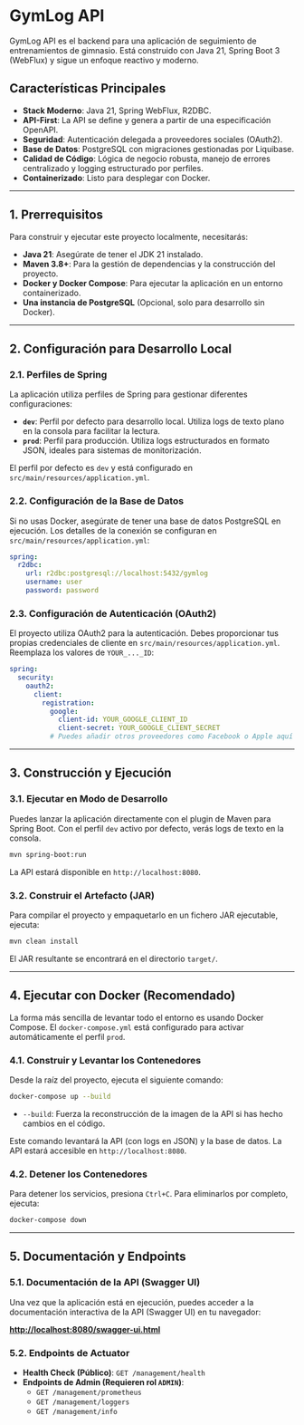 # GymLog API

GymLog API es el backend para una aplicación de seguimiento de entrenamientos de gimnasio. Está construido con Java 21, Spring Boot 3 (WebFlux) y sigue un enfoque reactivo y moderno.

## Características Principales

- **Stack Moderno**: Java 21, Spring WebFlux, R2DBC.
- **API-First**: La API se define y genera a partir de una especificación OpenAPI.
- **Seguridad**: Autenticación delegada a proveedores sociales (OAuth2).
- **Base de Datos**: PostgreSQL con migraciones gestionadas por Liquibase.
- **Calidad de Código**: Lógica de negocio robusta, manejo de errores centralizado y logging estructurado por perfiles.
- **Containerizado**: Listo para desplegar con Docker.

---

## 1. Prerrequisitos

Para construir y ejecutar este proyecto localmente, necesitarás:

- **Java 21**: Asegúrate de tener el JDK 21 instalado.
- **Maven 3.8+**: Para la gestión de dependencias y la construcción del proyecto.
- **Docker y Docker Compose**: Para ejecutar la aplicación en un entorno containerizado.
- **Una instancia de PostgreSQL** (Opcional, solo para desarrollo sin Docker).

---

## 2. Configuración para Desarrollo Local

### 2.1. Perfiles de Spring

La aplicación utiliza perfiles de Spring para gestionar diferentes configuraciones:
- **`dev`**: Perfil por defecto para desarrollo local. Utiliza logs de texto plano en la consola para facilitar la lectura.
- **`prod`**: Perfil para producción. Utiliza logs estructurados en formato JSON, ideales para sistemas de monitorización.

El perfil por defecto es `dev` y está configurado en `src/main/resources/application.yml`.

### 2.2. Configuración de la Base de Datos

Si no usas Docker, asegúrate de tener una base de datos PostgreSQL en ejecución. Los detalles de la conexión se configuran en `src/main/resources/application.yml`:

```yaml
spring:
  r2dbc:
    url: r2dbc:postgresql://localhost:5432/gymlog
    username: user
    password: password
```

### 2.3. Configuración de Autenticación (OAuth2)

El proyecto utiliza OAuth2 para la autenticación. Debes proporcionar tus propias credenciales de cliente en `src/main/resources/application.yml`. Reemplaza los valores de `YOUR_..._ID`:

```yaml
spring:
  security:
    oauth2:
      client:
        registration:
          google:
            client-id: YOUR_GOOGLE_CLIENT_ID
            client-secret: YOUR_GOOGLE_CLIENT_SECRET
          # Puedes añadir otros proveedores como Facebook o Apple aquí
```

---

## 3. Construcción y Ejecución

### 3.1. Ejecutar en Modo de Desarrollo

Puedes lanzar la aplicación directamente con el plugin de Maven para Spring Boot. Con el perfil `dev` activo por defecto, verás logs de texto en la consola.

```bash
mvn spring-boot:run
```

La API estará disponible en `http://localhost:8080`.

### 3.2. Construir el Artefacto (JAR)

Para compilar el proyecto y empaquetarlo en un fichero JAR ejecutable, ejecuta:

```bash
mvn clean install
```

El JAR resultante se encontrará en el directorio `target/`.

---

## 4. Ejecutar con Docker (Recomendado)

La forma más sencilla de levantar todo el entorno es usando Docker Compose. El `docker-compose.yml` está configurado para activar automáticamente el perfil `prod`.

### 4.1. Construir y Levantar los Contenedores

Desde la raíz del proyecto, ejecuta el siguiente comando:

```bash
docker-compose up --build
```

- `--build`: Fuerza la reconstrucción de la imagen de la API si has hecho cambios en el código.

Este comando levantará la API (con logs en JSON) y la base de datos. La API estará accesible en `http://localhost:8080`.

### 4.2. Detener los Contenedores

Para detener los servicios, presiona `Ctrl+C`. Para eliminarlos por completo, ejecuta:

```bash
docker-compose down
```

---

## 5. Documentación y Endpoints

### 5.1. Documentación de la API (Swagger UI)

Una vez que la aplicación está en ejecución, puedes acceder a la documentación interactiva de la API (Swagger UI) en tu navegador:

[**http://localhost:8080/swagger-ui.html**](http://localhost:8080/swagger-ui.html)

### 5.2. Endpoints de Actuator

- **Health Check (Público)**: `GET /management/health`
- **Endpoints de Admin (Requieren rol `ADMIN`)**:
  - `GET /management/prometheus`
  - `GET /management/loggers`
  - `GET /management/info`
